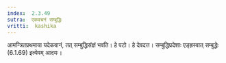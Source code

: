 ```yaml
---
index:  2.3.49
sutra:  एकवचनं सम्बुद्धिः
vritti:  kashika 
---
```


आमन्त्रितप्रथमाया यदेकवानं, तत् सम्बुद्धिसंज्ञं भवति। हे पटो। हे देवदत्त। सम्बुद्धिप्रदेशाः एङ्ह्रस्वात् सम्बुद्धेः (6.1.69) इत्येवम् आदयः।


